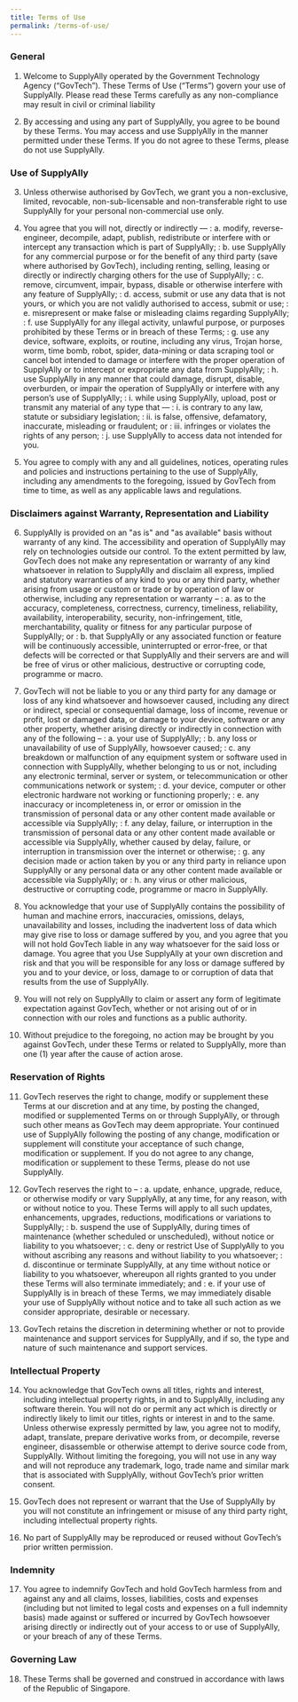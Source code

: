 ```yaml
---
title: Terms of Use
permalink: /terms-of-use/
---
```

### **General**

1. Welcome to SupplyAlly operated by the Government Technology Agency (“GovTech”). These Terms of Use (“Terms”) govern your use of SupplyAlly. Please read these Terms carefully as any non-compliance may result in civil or criminal liability

2. By accessing and using any part of SupplyAlly, you agree to be bound by these Terms. You may access and use SupplyAlly in the manner permitted under these Terms. If you do not agree to these Terms, please do not use SupplyAlly.

### **Use of SupplyAlly**

3. Unless otherwise authorised by GovTech, we grant you a non-exclusive, limited, revocable, non-sub-licensable and non-transferable right to use SupplyAlly for your personal non-commercial use only.

4. You agree that you will not, directly or indirectly —
: a. modify, reverse-engineer, decompile, adapt, publish, redistribute or interfere with or intercept any transaction which is part of SupplyAlly;
: b. use SupplyAlly for any commercial purpose or for the benefit of any third party (save where authorised by GovTech), including renting, selling, leasing or directly or indirectly charging others for the use of SupplyAlly;
: c. remove, circumvent, impair, bypass, disable or otherwise interfere with any feature of SupplyAlly;
: d. access, submit or use any data that is not yours, or which you are not validly authorised to access, submit or use;
: e. misrepresent or make false or misleading claims regarding SupplyAlly;
: f. use SupplyAlly for any illegal activity, unlawful purpose, or purposes prohibited by these Terms or in breach of these Terms;
: g. use any device, software, exploits, or routine, including any virus, Trojan horse, worm, time bomb, robot, spider, data-mining or data scraping tool or cancel bot intended to damage or interfere with the proper operation of SupplyAlly or to intercept or expropriate any data from SupplyAlly;
: h. use SupplyAlly in any manner that could damage, disrupt, disable, overburden, or impair the operation of SupplyAlly or interfere with any person’s use of SupplyAlly;
: i. while using SupplyAlly, upload, post or transmit any material of any type that —
  : i. is contrary to any law, statute or subsidiary legislation;
  : ii. is false, offensive, defamatory, inaccurate, misleading or fraudulent; or
  : iii. infringes or violates the rights of any person;
: j. use SupplyAlly to access data not intended for you.
5. You agree to comply with any and all guidelines, notices, operating rules and policies and instructions pertaining to the use of SupplyAlly, including any amendments to the foregoing, issued by GovTech from time to time, as well as any applicable laws and regulations.

### **Disclaimers against Warranty, Representation and Liability**

6. SupplyAlly is provided on an "as is" and "as available" basis without warranty of any kind. The accessibility and operation of SupplyAlly may rely on technologies outside our control. To the extent permitted by law, GovTech does not make any representation or warranty of any kind whatsoever in relation to SupplyAlly and disclaim all express, implied and statutory warranties of any kind to you or any third party, whether arising from usage or custom or trade or by operation of law or otherwise, including any representation or warranty –
: a. as to the accuracy, completeness, correctness, currency, timeliness, reliability, availability, interoperability, security, non-infringement, title, merchantability, quality or fitness for any particular purpose of SupplyAlly; or
: b. that SupplyAlly or any associated function or feature will be continuously accessible, uninterrupted or error-free, or that defects will be corrected or that SupplyAlly and their servers are and will be free of virus or other malicious, destructive or corrupting code, programme or macro.

7. GovTech will not be liable to you or any third party for any damage or loss of any kind whatsoever and howsoever caused, including any direct or indirect, special or consequential damage, loss of income, revenue or profit, lost or damaged data, or damage to your device, software or any other property, whether arising directly or indirectly in connection with any of the following –
: a. your use of SupplyAlly;
: b. any loss or unavailability of use of SupplyAlly, howsoever caused;
: c. any breakdown or malfunction of any equipment system or software used in connection with SupplyAlly, whether belonging to us or not, including any electronic terminal, server or system, or telecommunication or other communications network or system;
: d. your device, computer or other electronic hardware not working or functioning properly;
: e. any inaccuracy or incompleteness in, or error or omission in the transmission of personal data or any other content made available or accessible via SupplyAlly;
: f. any delay, failure, or interruption in the transmission of personal data or any other content made available or accessible via SupplyAlly, whether caused by delay, failure, or interruption in transmission over the internet or otherwise;
: g. any decision made or action taken by you or any third party in reliance upon SupplyAlly or any personal data or any other content made available or accessible via SupplyAlly; or
: h. any virus or other malicious, destructive or corrupting code, programme or macro in SupplyAlly.

8. You acknowledge that your use of SupplyAlly contains the possibility of human and machine errors, inaccuracies, omissions, delays, unavailability and losses, including the inadvertent loss of data which may give rise to loss or damage suffered by you, and you agree that you will not hold GovTech liable in any way whatsoever for the said loss or damage. You agree that you Use SupplyAlly at your own discretion and risk and that you will be responsible for any loss or damage suffered by you and to your device, or loss, damage to or corruption of data that results from the use of SupplyAlly.

9. You will not rely on SupplyAlly to claim or assert any form of legitimate expectation against GovTech, whether or not arising out of or in connection with our roles and functions as a public authority.

10. Without prejudice to the foregoing, no action may be brought by you against GovTech, under these Terms or related to SupplyAlly, more than one (1) year after the cause of action arose.

### **Reservation of Rights**

11. GovTech reserves the right to change, modify or supplement these Terms at our discretion and at any time, by posting the changed, modified or supplemented Terms on or through SupplyAlly, or through such other means as GovTech may deem appropriate. Your continued use of SupplyAlly following the posting of any change, modification or supplement will constitute your acceptance of such change, modification or supplement. If you do not agree to any change, modification or supplement to these Terms, please do not use SupplyAlly.

12. GovTech reserves the right to –
: a. update, enhance, upgrade, reduce, or otherwise modify or vary SupplyAlly, at any time, for any reason, with or without notice to you. These Terms will apply to all such updates, enhancements, upgrades, reductions, modifications or variations to SupplyAlly;
: b. suspend the use of SupplyAlly, during times of maintenance (whether scheduled or unscheduled), without notice or liability to you whatsoever;
: c. deny or restrict Use of SupplyAlly to you without ascribing any reasons and without liability to you whatsoever;
: d. discontinue or terminate SupplyAlly, at any time without notice or liability to you whatsoever, whereupon all rights granted to you under these Terms will also terminate immediately; and
: e. if your use of SupplyAlly is in breach of these Terms, we may immediately disable your use of SupplyAlly without notice and to take all such action as we consider appropriate, desirable or necessary.

13. GovTech retains the discretion in determining whether or not to provide maintenance and support services for SupplyAlly, and if so, the type and nature of such maintenance and support services.

### **Intellectual Property**

14. You acknowledge that GovTech owns all titles, rights and interest, including intellectual property rights, in and to SupplyAlly, including any software therein. You will not do or permit any act which is directly or indirectly likely to limit our titles, rights or interest in and to the same. Unless otherwise expressly permitted by law, you agree not to modify, adapt, translate, prepare derivative works from, or decompile, reverse engineer, disassemble or otherwise attempt to derive source code from, SupplyAlly. Without limiting the foregoing, you will not use in any way and will not reproduce any trademark, logo, trade name and similar mark that is associated with SupplyAlly, without GovTech’s prior written consent.

15. GovTech does not represent or warrant that the Use of SupplyAlly by you will not constitute an infringement or misuse of any third party right, including intellectual property rights.

16. No part of SupplyAlly may be reproduced or reused without GovTech’s prior written permission.

### **Indemnity**

17. You agree to indemnify GovTech and hold GovTech harmless from and against any and all claims, losses, liabilities, costs and expenses (including but not limited to legal costs and expenses on a full indemnity basis) made against or suffered or incurred by GovTech howsoever arising directly or indirectly out of your access to or use of SupplyAlly, or your breach of any of these Terms.

### **Governing Law**

18. These Terms shall be governed and construed in accordance with laws of the Republic of Singapore.
